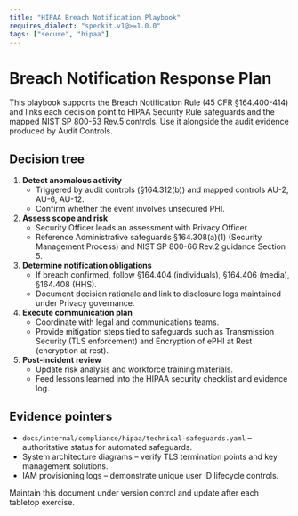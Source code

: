 ```yaml
---
title: "HIPAA Breach Notification Playbook"
requires_dialect: "speckit.v1@>=1.0.0"
tags: ["secure", "hipaa"]
---
```

# Breach Notification Response Plan

This playbook supports the Breach Notification Rule (45 CFR §164.400-414) and links each decision point to HIPAA Security Rule safeguards and the mapped NIST SP 800-53 Rev.5 controls. Use it alongside the audit evidence produced by Audit Controls.

## Decision tree

1. **Detect anomalous activity**
   - Triggered by audit controls (§164.312(b)) and mapped controls AU-2, AU-6, AU-12.
   - Confirm whether the event involves unsecured PHI.
2. **Assess scope and risk**
   - Security Officer leads an assessment with Privacy Officer.
   - Reference Administrative safeguards §164.308(a)(1) (Security Management Process) and NIST SP 800-66 Rev.2 guidance Section 5.
3. **Determine notification obligations**
   - If breach confirmed, follow §164.404 (individuals), §164.406 (media), §164.408 (HHS).
   - Document decision rationale and link to disclosure logs maintained under Privacy governance.
4. **Execute communication plan**
   - Coordinate with legal and communications teams.
   - Provide mitigation steps tied to safeguards such as Transmission Security (TLS enforcement) and Encryption of ePHI at Rest (encryption at rest).
5. **Post-incident review**
   - Update risk analysis and workforce training materials.
   - Feed lessons learned into the HIPAA security checklist and evidence log.

## Evidence pointers

- `docs/internal/compliance/hipaa/technical-safeguards.yaml` – authoritative status for automated safeguards.
- System architecture diagrams – verify TLS termination points and key management solutions.
- IAM provisioning logs – demonstrate unique user ID lifecycle controls.

Maintain this document under version control and update after each tabletop exercise.
